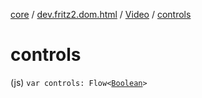 [core](../../index.md) / [dev.fritz2.dom.html](../index.md) / [Video](index.md) / [controls](./controls.md)

# controls

(js) `var controls: Flow<`[`Boolean`](https://kotlinlang.org/api/latest/jvm/stdlib/kotlin/-boolean/index.html)`>`